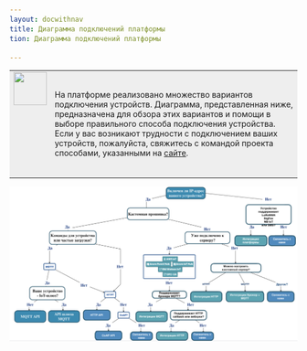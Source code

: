 ```yaml
---
layout: docwithnav
title: Диаграмма подключений платформы
tion: Диаграмма подключений платформы

---
```


<table style="background-color:#eeeeee">
<tr>
  <td style="width: 58px;" valign="top">
      <img width="58" height="58" src="/images/info-sign.svg"/>
  </td>
  <td>
      <br/>  
      <p>
На платформе реализовано множество вариантов подключения устройств. Диаграмма, представленная ниже, предназначена для обзора этих вариантов и помощи в выборе правильного способа подключения устройства. Если у вас возникают трудности с подключением ваших устройств, пожалуйста, свяжитесь с командой проекта способами, указанными на <a href="http://iot.rt.ru/">сайте</a>.
</p>
      <br/>  
 </td>
</tr>
</table>

<img src="/images/user-guide/connectivity-diagram.png">